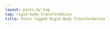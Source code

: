 ```yaml
---
layout: posts_by_tag
tag: rigid-body-transformation
title: Posts tagged Rigid Body Transformation
---
```


